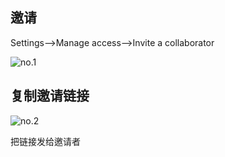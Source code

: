 
## 邀请

Settings-->Manage access-->Invite a collaborator

![no.1](https://images-1302683597.cos.ap-nanjing.myqcloud.com/images/StudyNotes/github/images_20220329141824.svg)

## 复制邀请链接

![no.2](https://images-1302683597.cos.ap-nanjing.myqcloud.com/images/StudyNotes/github/images_20220329141832.svg)

把链接发给邀请者